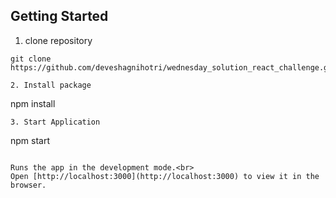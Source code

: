 

## Getting Started

1. clone repository
```
git clone https://github.com/deveshagnihotri/wednesday_solution_react_challenge.git

2. Install package
```
npm install
```
3. Start Application
```
npm start
```  

Runs the app in the development mode.<br>
Open [http://localhost:3000](http://localhost:3000) to view it in the browser.

